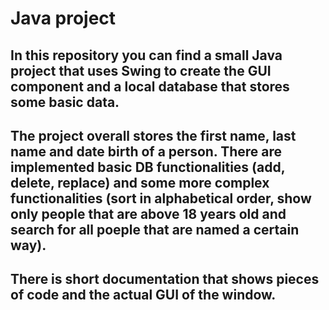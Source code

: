 # Java project
## In this repository you can find a small Java project that uses Swing to create the GUI component and a local database that stores some basic data.
## The project overall stores the first name, last name and date birth of a person. There are implemented basic DB functionalities (add, delete, replace) and some more complex functionalities (sort in alphabetical order, show only people that are above 18 years old and search for all poeple that are named a certain way).
## There is short documentation that shows pieces of code and the actual GUI of the window.
